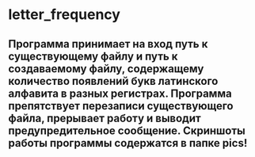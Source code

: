 # letter_frequency

## Программа принимает на вход путь к существующему файлу и путь к создаваемому файлу, содержащему количество появлений букв латинского алфавита в разных регистрах. Программа препятствует перезаписи существующего файла, прерывает работу и выводит предупредительное сообщение. Скриншоты работы программы содержатся в папке pics!
